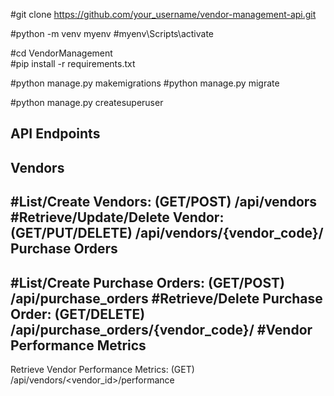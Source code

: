 #git clone https://github.com/your_username/vendor-management-api.git

#python -m venv myenv
#myenv\Scripts\activate

#cd VendorManagement  
#pip install -r requirements.txt

#python manage.py makemigrations
#python manage.py migrate

#python manage.py createsuperuser

API Endpoints
----------------
Vendors
-------------
#List/Create Vendors: (GET/POST) /api/vendors
#Retrieve/Update/Delete Vendor: (GET/PUT/DELETE) /api/vendors/{vendor_code}/
Purchase Orders
-----------------
#List/Create Purchase Orders: (GET/POST) /api/purchase_orders
#Retrieve/Delete Purchase Order: (GET/DELETE) /api/purchase_orders/{vendor_code}/
#Vendor Performance Metrics
--------------------------
Retrieve Vendor Performance Metrics: (GET) /api/vendors/<vendor_id>/performance
